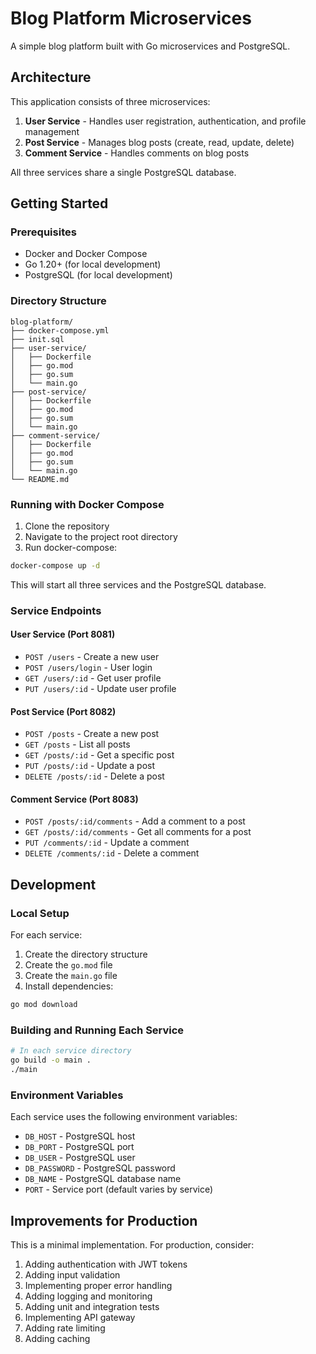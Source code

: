 # Blog Platform Microservices

A simple blog platform built with Go microservices and PostgreSQL.

## Architecture

This application consists of three microservices:

1. **User Service** - Handles user registration, authentication, and profile management
2. **Post Service** - Manages blog posts (create, read, update, delete)
3. **Comment Service** - Handles comments on blog posts

All three services share a single PostgreSQL database.

## Getting Started

### Prerequisites

- Docker and Docker Compose
- Go 1.20+ (for local development)
- PostgreSQL (for local development)

### Directory Structure

```
blog-platform/
├── docker-compose.yml
├── init.sql
├── user-service/
│   ├── Dockerfile
│   ├── go.mod
│   ├── go.sum
│   └── main.go
├── post-service/
│   ├── Dockerfile
│   ├── go.mod
│   ├── go.sum
│   └── main.go
├── comment-service/
│   ├── Dockerfile
│   ├── go.mod
│   ├── go.sum
│   └── main.go
└── README.md
```

### Running with Docker Compose

1. Clone the repository
2. Navigate to the project root directory
3. Run docker-compose:

```bash
docker-compose up -d
```

This will start all three services and the PostgreSQL database.

### Service Endpoints

#### User Service (Port 8081)
- `POST /users` - Create a new user
- `POST /users/login` - User login
- `GET /users/:id` - Get user profile
- `PUT /users/:id` - Update user profile

#### Post Service (Port 8082)
- `POST /posts` - Create a new post
- `GET /posts` - List all posts
- `GET /posts/:id` - Get a specific post
- `PUT /posts/:id` - Update a post
- `DELETE /posts/:id` - Delete a post

#### Comment Service (Port 8083)
- `POST /posts/:id/comments` - Add a comment to a post
- `GET /posts/:id/comments` - Get all comments for a post
- `PUT /comments/:id` - Update a comment
- `DELETE /comments/:id` - Delete a comment

## Development

### Local Setup

For each service:

1. Create the directory structure
2. Create the `go.mod` file
3. Create the `main.go` file
4. Install dependencies:

```bash
go mod download
```

### Building and Running Each Service

```bash
# In each service directory
go build -o main .
./main
```

### Environment Variables

Each service uses the following environment variables:

- `DB_HOST` - PostgreSQL host
- `DB_PORT` - PostgreSQL port
- `DB_USER` - PostgreSQL user
- `DB_PASSWORD` - PostgreSQL password
- `DB_NAME` - PostgreSQL database name
- `PORT` - Service port (default varies by service)

## Improvements for Production

This is a minimal implementation. For production, consider:

1. Adding authentication with JWT tokens
2. Adding input validation
3. Implementing proper error handling
4. Adding logging and monitoring
5. Adding unit and integration tests
6. Implementing API gateway
7. Adding rate limiting
8. Adding caching